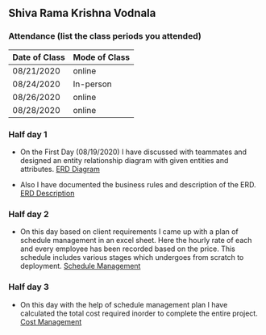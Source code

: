 ## Shiva Rama Krishna Vodnala

### Attendance (list the class periods you attended)

| Date of Class  | Mode of Class |
|------------------------|---------------|
| 08/21/2020 | online |
| 08/24/2020 | In-person |
| 08/26/2020 | online | 
| 08/28/2020 | online | 



### Half day 1

* On the First Day (08/19/2020) I have discussed with teammates and designed an entity relationship diagram with given entities and attributes.
[ERD Diagram](https://github.com/sowmyathogiti/Healthify-NWMSU/commit/ceea6c73ca37b9eb67b94c49985bfec5b2bee632)

* Also I have documented the business rules and description of the ERD.
[ERD Description](https://github.com/sowmyathogiti/Healthify-NWMSU/commit/08e617d532f0c865470acf7562c92e899fa54f47)
 

### Half day 2

* On this day based on client requirements I came up with a plan of schedule management in an excel sheet. Here the hourly rate of each and every employee has been recorded based on the price. This schedule includes various stages which undergoes from scratch to deployment.
[Schedule Management](https://github.com/sowmyathogiti/Healthify-NWMSU/blob/04de7f24614b89caeecf7f577c6055d0e816f6da/ScheduleManagementSS.png)

### Half day 3

* On this day with the help of schedule management plan I have calculated the total cost required inorder to complete the entire project.
[Cost Management](https://github.com/sowmyathogiti/Healthify-NWMSU/blob/41f6de25072b9e11145d561ecef6ca365f2268b8/CostMng.png)
